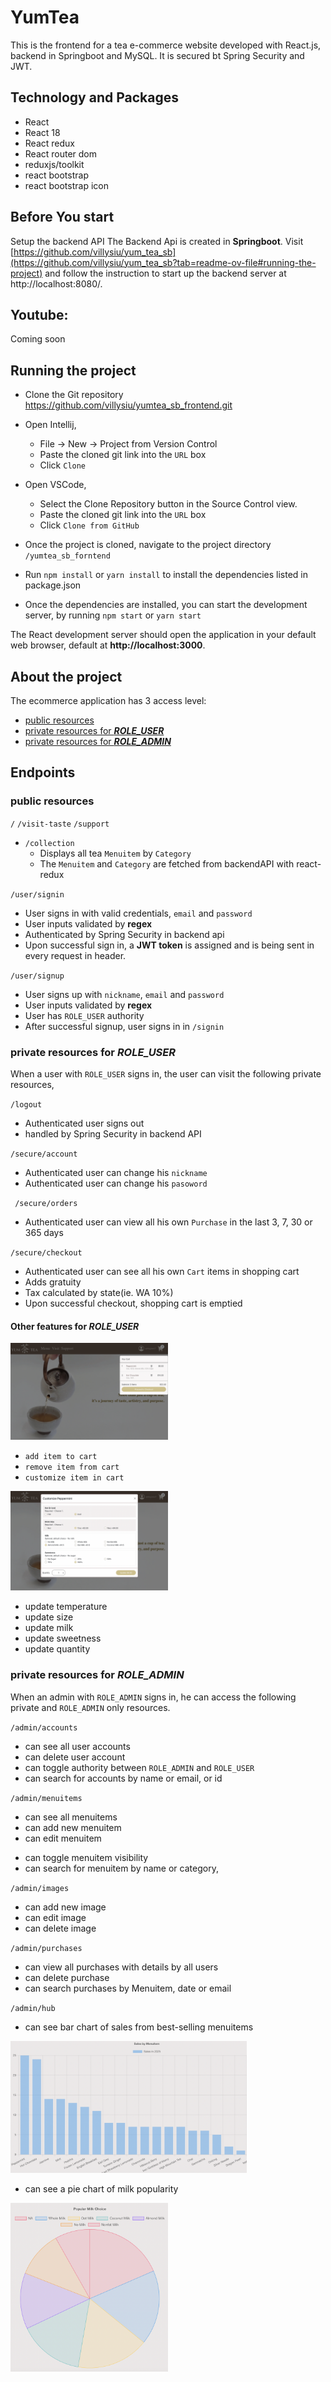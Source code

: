 # YumTea #
This is the frontend for a tea e-commerce website developed with React.js, backend in Springboot and MySQL. It is secured bt Spring Security and JWT.

## Technology and Packages
- React
- React  18
- React redux
- React router dom
- reduxjs/toolkit
- react bootstrap
- react bootstrap icon


## Before You start
Setup the backend API
The Backend Api is created in **Springboot**.
Visit [https://github.com/villysiu/yum_tea_sb](https://github.com/villysiu/yum_tea_sb?tab=readme-ov-file#running-the-project)
and follow the instruction to start up the backend server at http://localhost:8080/.

## Youtube:  ##

Coming soon


## Running the project ##

- Clone the Git repository https://github.com/villysiu/yumtea_sb_frontend.git
- Open Intellij,
    - File -> New -> Project from Version Control
    - Paste the cloned git link into the `URL` box
    - Click `Clone`
  
- Open VSCode,
  - Select the Clone Repository button in the Source Control view.
  - Paste the cloned git link into the `URL` box
  - Click `Clone from GitHub`

- Once the project is cloned, navigate to the project directory `/yumtea_sb_forntend`

- Run `npm install` or `yarn install` to install the dependencies listed in package.json
- Once the dependencies are installed, you can start the development server, by running `npm start` or `yarn start`

The React development server should open the application in your default web browser, default at **http://localhost:3000**.



## About the project ##

The ecommerce application has 3 access level:  
- [public resources](https://github.com/villysiu/yumtea_sb_frontend/tree/master?tab=readme-ov-file#public-resources)
- [private resources for **_ROLE_USER_**](https://github.com/villysiu/yumtea_sb_frontend/tree/master?tab=readme-ov-file#private-resources-for-role_user)
- [private resources for **_ROLE_ADMIN_** ](https://github.com/villysiu/yumtea_sb_frontend/tree/master?tab=readme-ov-file#private-resources-for-role_admin)



## Endpoints ##
### public resources ###
`/`
`/visit-taste` 
`/support`

- `/collection`
  - Displays all tea `Menuitem` by `Category`
  - The `Menuitem` and `Category` are fetched from backendAPI with react-redux

 `/user/signin` 
  - User signs in with valid credentials, `email` and `password`
  - User inputs validated by **regex** 
  - Authenticated by Spring Security in backend api
  - Upon successful sign in, a **JWT token** is assigned and is being sent in every request in header.

`/user/signup `
  - User signs up with `nickname`, `email` and `password`
  - User inputs validated by **regex**
  - User has `ROLE_USER` authority
  - After successful signup, user signs in in `/signin`

### private resources for **_ROLE_USER_** ###
When a user with `ROLE_USER` signs in,
the user can visit the following private resources,

`/logout`
  - Authenticated user signs out
  - handled by Spring Security in backend API

`/secure/account `
- Authenticated user can change his `nickname`
- Authenticated user can change his `pasoword`

` /secure/orders`
- Authenticated user can view all his own `Purchase` in the last 3, 7, 30 or 365  days

`/secure/checkout `
- Authenticated user can see all his own `Cart` items in shopping cart
- Adds gratuity
- Tax calculated by state(ie. WA 10%) 
- Upon successful checkout, shopping cart is emptied


#### Other features for **_ROLE_USER_**
<img src="https://github.com/villysiu/yumtea_sb_frontend/blob/master/public/readme/cart.png?raw=true" width="50%"  alt=""/>

- `add item to cart`
- `remove item from cart`
- `customize item in cart`

[//]: # (![]&#40;https://github.com/villysiu/yumtea_sb_frontend/blob/master/public/readme/customize.png?raw=true&#41;)
<img src="https://github.com/villysiu/yumtea_sb_frontend/blob/master/public/readme/customize.png?raw=true" width="50%"  alt=""/>

  - update temperature
  - update size
  - update milk
  - update sweetness
  - update quantity


### private resources for **_ROLE_ADMIN_** ###
When an admin with `ROLE_ADMIN` signs in, he can access 
the following private and `ROLE_ADMIN` only resources.

`/admin/accounts`
 - can see all user accounts
 - can delete user account
 - can toggle authority between  `ROLE_ADMIN` and `ROLE_USER`
 - can search for accounts by name or email, or id

`/admin/menuitems`
- can see all menuitems
 - can add new menuitem
 - can edit menuitem

[//]: # ( - can delete menuitem)
 - can toggle menuitem visibility
 - can search for menuitem by name or category,

`/admin/images`
- can add new image 
- can edit image
- can delete image

`/admin/purchases`
- can view all purchases with details by all users
- can delete purchase
- can search purchases by Menuitem, date or email

`/admin/hub`
- can see bar chart of sales from best-selling menuitems

<img src="https://github.com/villysiu/yumtea_sb_frontend/blob/master/public/homepage/barchart.png?raw=true" width="75%"  alt=""/>

- can see a pie chart of milk popularity 

<img src="https://github.com/villysiu/yumtea_sb_frontend/blob/master/public/homepage/piechart.png?raw=true" width="50%"  alt=""/>